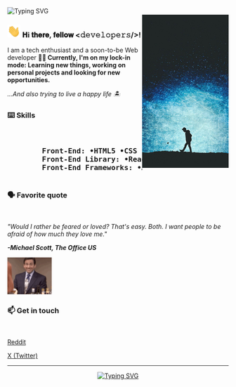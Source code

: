 <!DOCTYPE html>
<head>
  <meta charset="utf-8">
  <meta name="viewport" content="width=device-width, initial-scale=1.0" /> 
  <!--Makes the mobile web version appears as neatly as the desktop version-->
  <div align="left">
    <img src="https://readme-typing-svg.demolab.com?font=Fira+Code&duration=2000&pause=2000&color=3EF7A2&width=435&lines=%E2%98%83%EF%B8%8F%F0%9F%8E%84Merry+Christmas%F0%9F%8E%84%E2%98%83%EF%B8%8F" width="70%" alt="Typing SVG">
  </div>
</head>
<img src="https://raw.githubusercontent.com/mika0798/mika0798/refs/heads/main/images/Free%20Sky%2C%20Technological%2C%20Creative%20Background%20Images%2C%20Star%20Man%20Walking%20Alone%20H5%20Background%20Material%20Photo%20Background%20PNG%20and%20Vectors.jpg" align="right" width="39%">
<body>
  <main>
    <div align="left">
    <h3><img src="https://github.com/ABSphreak/ABSphreak/blob/master/gifs/Hi.gif" width="30"> 𝐇i 𝐭𝐡𝐞𝐫𝐞, 𝐟𝐞𝐥𝐥𝐨𝐰 <𝚍𝚎𝚟𝚎𝚕𝚘𝚙𝚎𝚛𝚜/>! </h3>
      <p>I am a tech enthusiast and a soon-to-be Web developer 👨‍💻<strong> Currently, I'm on my lock-in mode: Learning new things, working on personal projects and looking for new opportunities. </strong></p>
      <p><i>...And also trying to live a happy life 🏝️</i></p>
    <h3>⌨️ Skills
      <br><br>
      <pre>  
        <strong>Front-End: </strong>•HTML5 •CSS •Javascript
        <strong>Front-End Library: </strong>•React •Bootstrap
        <strong>Front-End Frameworks: </strong>•Angular
      </pre>
    </div>      
    </h3>
    <h3>🗣️ Favorite quote</h3>
      <br>
      <p><i>"Would I rather be feared or loved? That's easy. Both. I want people to be afraid of how much they love me."</i></p>
      <p><strong><I> -Michael Scott, The Office US</i></strong></p>
      <img src="https://raw.githubusercontent.com/mika0798/mika0798/refs/heads/main/images/ezgif-3-12d9714e93.gif" width="20%">
    <h3>📫 Get in touch</h3>
        <br>
        <p><a href="https://www.reddit.com/user/minhkhang17/">Reddit</a></p>
        <p><a href="https://x.com/mhkhang07">X (Twitter)</a></p>
  </main>
  <hr>
  <footer>
    <div align="center">
       <a href="https://git.io/typing-svg"><img src="https://readme-typing-svg.demolab.com?font=&size=30&duration=3000&pause=2000&color=F7A4E9&width=435&lines=++++++%F0%9F%8C%B8Have+a+lovely+day%F0%9F%8C%B8" width="60%" alt="Typing SVG" /></a>
    </div>
  </footer>
</body>
<!--
**mika0798/mika0798** is a ✨ _special_ ✨ repository because its `README.md` (this file) appears on your GitHub profile.

Here are some ideas to get you started:

- 🔭 I’m currently working on ...
- 🌱 I’m currently learning ...
- 👯 I’m looking to collaborate on ...
- 🤔 I’m looking for help with ...
- 💬 Ask me about ...
- 📫 How to reach me: ...
- 😄 Pronouns: ...
- ⚡ Fun fact: ...
-->
